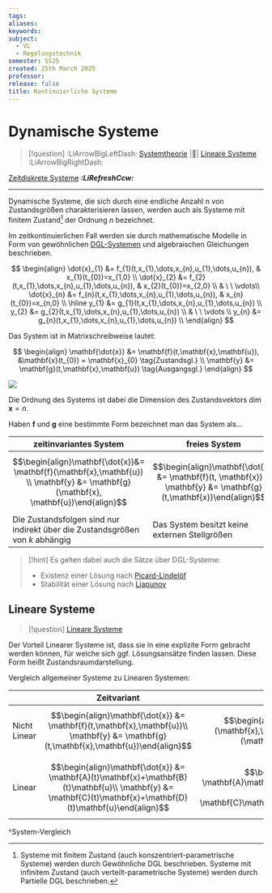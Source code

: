 ```yaml
---
tags: 
aliases: 
keywords: 
subject:
  - VL
  - Regelungstechnik
semester: SS25
created: 25th March 2025
professor: 
release: false
title: Kontinuierliche Systeme
---
```


# Dynamische Systeme

> [!question] :LiArrowBigLeftDash: [Systemtheorie]({MOC}%20Systemtheorie.md) |📍| [Lineare Systeme](Lineare%20Systeme.md) :LiArrowBigRightDash:

[Zeitdiskrete Systeme](Zeitdiskrete%20Systeme.md) ***:LiRefreshCcw:***

---

Dynamische Systeme, die sich durch eine endliche Anzahl n von Zustandsgrößen charakterisieren lassen, werden auch als Systeme mit finitem Zustand[^1] der Ordnung $n$ bezeichnet.

Im zeitkontinuierlichen Fall werden sie durch mathematische Modelle in Form von gewöhnlichen [DGL-Systemen](../Mathematik/Analysis/DGL-System.md) und algebraischen Gleichungen beschrieben. 

$$
\begin{align}
\dot{x}_{1} &= f_{1}(t,x_{1},\dots,x_{n},u_{1},\dots,u_{n}), & x_{1}(t_{0})=x_{1,0} \\
\dot{x}_{2} &= f_{2}(t,x_{1},\dots,x_{n},u_{1},\dots,u_{n}), & x_{2}(t_{0})=x_{2,0} \\
& \ \ \vdots\\
\dot{x}_{n} &= f_{n}(t,x_{1},\dots,x_{n},u_{1},\dots,u_{n}), & x_{n}(t_{0})=x_{n,0} \\ \hline
y_{1} &= g_{1}(t,x_{1},\dots,x_{n},u_{1},\dots,u_{n}) \\
y_{2} &= g_{2}(t,x_{1},\dots,x_{n},u_{1},\dots,u_{n}) \\
& \ \ \vdots \\
y_{n} &= g_{n}(t,x_{1},\dots,x_{n},u_{1},\dots,u_{n}) \\
\end{align}
$$

Das System ist in Matrixschreibweise lautet:

$$
\begin{align}
\mathbf{\dot{x}} &= \mathbf{f}(t,\mathbf{x},\mathbf{u}), &\mathbf{x}(t_{0}) = \mathbf{x}_{0} \tag{Zustandsgl.} \\
\mathbf{y} &= \mathbf{g}(t,\mathbf{x},\mathbf{u}) \tag{Ausgangsgl.}
\end{align}
$$


![](Zustandsraum.md#^ZSGR)

Die Ordnung des Systems ist dabei die Dimension des Zustandsvektors $\dim \mathbf{x}=n$.

Haben $\mathbf{f}$ und $\mathbf{g}$ eine bestimmte Form bezeichnet man das System als...

| **zeitinvariantes** System                                                                                                           | **freies** System                                                                                                   | **autonomes** System                                                                                           |
| ------------------------------------------------------------------------------------------------------------------------------------ | ------------------------------------------------------------------------------------------------------------------- | -------------------------------------------------------------------------------------------------------------- |
| $$\begin{align}\mathbf{\dot{x}}&= \mathbf{f}(\mathbf{x},\mathbf{u}) \\ \mathbf{y} &= \mathbf{g}(\mathbf{x}, \mathbf{u})\end{align}$$ | $$\begin{align}\mathbf{\dot{x}} &= \mathbf{f}(t, \mathbf{x}) \\ \mathbf{y} &= \mathbf{g}(t,\mathbf{x})\end{align}$$ | $$\begin{align}\mathbf{\dot{x}} &= \mathbf{f}(\mathbf{x}) \\ \mathbf{y} &= \mathbf{g}(\mathbf{x})\end{align}$$ |
| Die Zustandsfolgen sind nur indirekt über die Zustandsgrößen von $k$ abhängig                                                        | Das System besitzt keine externen Stellgrößen                                                                       | das System ist frei und zeitinvariant                                                                          |

> [!hint] Es gelten dabei auch die Sätze über DGL-Systeme:
> - Existenz einer Lösung nach [Picard-Lindelöf](../Mathematik/Analysis/Picard-Lindelöf.md)
> - Stabilität einer Lösung nach [Ljapunov](../Mathematik/Analysis/Ljapunov.md)

## Lineare Systeme

> [!question] [Lineare Systeme](Lineare%20Systeme.md)

Der Vorteil Linearer Systeme ist, dass sie in eine explizite Form gebracht werden können, für welche sich ggf. Lösungsansätze finden lassen. Diese Form heißt Zustandsraumdarstellung.

Vergleich allgemeiner Systeme zu Linearen Systemen:

|              | Zeitvariant                                                                                                                                                     | Zeitinvariant                                                                                                                                       |
| ------------ | --------------------------------------------------------------------------------------------------------------------------------------------------------------- | --------------------------------------------------------------------------------------------------------------------------------------------------- |
| Nicht Linear | $$\begin{align}\mathbf{\dot{x}} &= \mathbf{f}(t,\mathbf{x},\mathbf{u})\\ \mathbf{y} &= \mathbf{g}(t,\mathbf{x},\mathbf{u})\end{align}$$                         | $$\begin{align}\mathbf{\dot{x}} &= \mathbf{f}(\mathbf{x},\mathbf{u})\\ \mathbf{y} &= \mathbf{g}(\mathbf{x},\mathbf{u})\end{align}$$                 |
| Linear       | $$\begin{align}\mathbf{\dot{x}} &= \mathbf{A}(t)\mathbf{x}+\mathbf{B}(t)\mathbf{u}\\ \mathbf{y} &= \mathbf{C}(t)\mathbf{x}+\mathbf{D}(t)\mathbf{u}\end{align}$$ | $$\begin{align}\mathbf{\dot{x}} &= \mathbf{A}\mathbf{x}+\mathbf{B}\mathbf{u}\\ \mathbf{y} &= \mathbf{C}\mathbf{x}+\mathbf{D}\mathbf{u}\end{align}$$ |

^System-Vergleich

[^1]: Systeme mit finitem Zustand (auch konszentriert-parametrische Systeme) werden durch Gewöhnliche DGL beschrieben.
    Systeme mit infinitem Zustand (auch verteilt-parametrische Systeme) werden durch Partielle DGL beschrieben.
